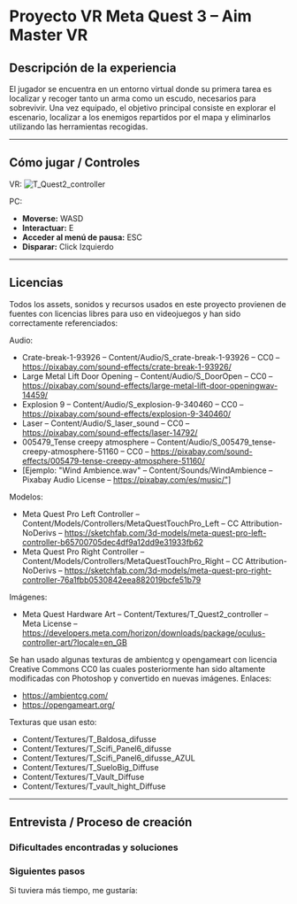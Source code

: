 # Proyecto VR Meta Quest 3 – Aim Master VR

## Descripción de la experiencia

El jugador se encuentra en un entorno virtual donde su primera tarea es localizar y recoger tanto un arma como un escudo, necesarios para sobrevivir. Una vez equipado, el objetivo principal consiste en explorar el escenario, localizar a los enemigos repartidos por el mapa y eliminarlos utilizando las herramientas recogidas.

---

## Cómo jugar / Controles

VR:
![T_Quest2_controller](https://github.com/user-attachments/assets/59cbbd95-cbe7-4837-b7cd-ca78cd63be71)

PC:
- **Moverse:** WASD
- **Interactuar:** E
- **Acceder al menú de pausa:** ESC
- **Disparar:** Click Izquierdo

---

## Licencias

Todos los assets, sonidos y recursos usados en este proyecto provienen de fuentes con licencias libres para uso en videojuegos y han sido correctamente referenciados:

Audio:
- Crate-break-1-93926 – Content/Audio/S_crate-break-1-93926 – CC0 – https://pixabay.com/sound-effects/crate-break-1-93926/
- Large Metal Lift Door Opening – Content/Audio/S_DoorOpen – CC0 – https://pixabay.com/sound-effects/large-metal-lift-door-openingwav-14459/
- Explosion 9 – Content/Audio/S_explosion-9-340460 – CC0 – https://pixabay.com/sound-effects/explosion-9-340460/
- Laser – Content/Audio/S_laser_sound – CC0 – https://pixabay.com/sound-effects/laser-14792/
- 005479_Tense creepy atmosphere – Content/Audio/S_005479_tense-creepy-atmosphere-51160 – CC0 – https://pixabay.com/sound-effects/005479-tense-creepy-atmosphere-51160/
- [Ejemplo: "Wind Ambience.wav" – Content/Sounds/WindAmbience – Pixabay Audio License – https://pixabay.com/es/music/"]

Modelos:
- Meta Quest Pro Left Controller – Content/Models/Controllers/MetaQuestTouchPro_Left – CC Attribution-NoDerivs – https://sketchfab.com/3d-models/meta-quest-pro-left-controller-b65700705dec4df9a12dd9e31933fb62
- Meta Quest Pro Right Controller – Content/Models/Controllers/MetaQuestTouchPro_Right – CC Attribution-NoDerivs – https://sketchfab.com/3d-models/meta-quest-pro-right-controller-76a1fbb0530842eea882019bcfe51b79

Imágenes:
- Meta Quest Hardware Art – Content/Textures/T_Quest2_controller – Meta License – https://developers.meta.com/horizon/downloads/package/oculus-controller-art/?locale=en_GB

Se han usado algunas texturas de ambientcg y opengameart con licencia Creative Commons CC0 las cuales posteriormente han sido altamente modificadas con Photoshop y convertido en nuevas imágenes.
Enlaces:
- https://ambientcg.com/
- https://opengameart.org/
  
Texturas que usan esto:
- Content/Textures/T_Baldosa_difusse
- Content/Textures/T_Scifi_Panel6_difusse
- Content/Textures/T_Scifi_Panel6_difusse_AZUL
- Content/Textures/T_SueloBig_Diffuse
- Content/Textures/T_Vault_Diffuse
- Content/Textures/T_vault_hight_Diffuse

---

## Entrevista / Proceso de creación

### Dificultades encontradas y soluciones



### Siguientes pasos

Si tuviera más tiempo, me gustaría:

